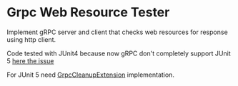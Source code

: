 # Grpc Web Resource Tester

Implement gRPC server and client that checks web resources for response using http client.

Code tested with JUnit4 because now gRPC don't completely support JUnit 5 [here the issue](https://github.com/grpc/grpc-java/issues/5331)

For JUnit 5 need [GrpcCleanupExtension](https://github.com/asarkar/grpc-test) implementation.